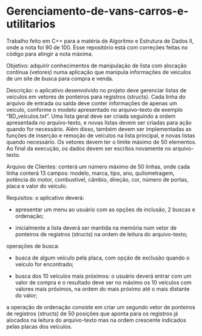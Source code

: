 # Gerenciamento-de-vans-carros-e-utilitarios
Trabalho feito em C++ para a matéria de Algoritmo e Estrutura de Dados II, onde a nota foi 90 de 100. Esse repositório está com correções feitas no código para atingir a nota máxima.


Objetivo: adquirir conhecimentos de manipulação de lista com alocação contínua (vetores) numa aplicação que manipula informações de veículos de um site de busca para compra e venda.

Descrição: o aplicativo desenvolvido no projeto deve gerenciar listas de veículos em vetores de ponteiros para registros (structs). Cada linha do arquivo de entrada ou saída deve conter informações de apenas um veículo, conforme o modelo apresentado no arquivo-texto de exemplo “BD_veículos.txt”. Uma lista geral deve ser criada seguindo a ordem apresentada no arquivo-texto, e novas listas devem ser criadas para ação quando for necessário. Além disso, também devem ser implementadas as funções de inserção e remoção de veículos na lista principal, e novas listas quando necessário. Os vetores devem ter o limite máximo de 50 elementos. Ao final da execução, os dados devem ser escritos novamente no arquivo-texto.

Arquivo de Clientes: conterá um número máximo de 50 linhas, onde cada linha conterá 13 campos: modelo, marca, tipo, ano, quilometragem, potência do motor, combustível, câmbio, direção, cor, número de portas, placa e valor do veículo.

Requisitos: o aplicativo deverá:
- apresentar um menu ao usuário com as opções de inclusão, 2 buscas e ordenação;

- inicialmente a lista deverá ser mantida na memória num vetor de ponteiros de registros (structs) na ordem de leitura do arquivo-texto;

operações de busca:
- busca de algum veículo pela placa, com opção de exclusão quando o veículo for encontrado;

- busca dos 10 veículos mais próximos: o usuário deverá entrar com um valor de compra e o resultado deve ser no máximo os 10 veículos com valores mais próximos, na ordem do mais próximo até o mais distante do valor;
 
a operação de ordenação consiste em criar um segundo vetor de ponteiros de registros (structs) de 50 posições que aponta para os registros já alocados na leitura do arquivo-texto mas na ordem crescente indicados pelas placas dos veículos.
